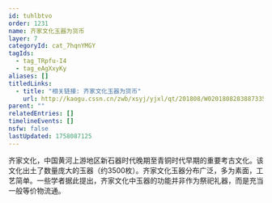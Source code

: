 ```yaml
---
id: tuhlbtvo
order: 1231
name: 齐家文化玉器为货币
layer: 7
categoryId: cat_7hqnYMGY
tagIds:
  - tag_TRpfu-I4
  - tag_eAgXxyKy
aliases: []
titledLinks:
  - title: "相关链接: 齐家文化玉器为货币"
    url: http://kaogu.cssn.cn/zwb/xsyj/yjxl/qt/201808/W020180828388733590641.pdf
parent: ""
relatedEntries: []
timelineEvents: []
nsfw: false
lastUpdated: 1758087125
---
```


齐家文化，中国黄河上游地区新石器时代晚期至青铜时代早期的重要考古文化。该文化出土了数量庞大的玉器（约3500枚）。齐家文化玉器分布广泛，多为素面，工艺简单。一些学者据此提出，齐家文化中玉器的功能并非作为祭祀礼器，而是充当一般等价物流通。